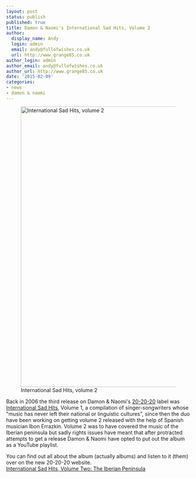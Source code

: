 ```yaml
---
layout: post
status: publish
published: true
title: Damon & Naomi's International Sad Hits, Volume 2
author:
  display_name: Andy
  login: admin
  email: andy@fullofwishes.co.uk
  url: http://www.grange85.co.uk
author_login: admin
author_email: andy@fullofwishes.co.uk
author_url: http://www.grange85.co.uk
date: '2015-02-09'
categories:
- news
- damon & naomi
---
```

<p><figure class="caption aligncenter"><img src="https://media.fullofwishes.co.uk/03-damon_and_naomi/pictures/international-sad-hits-2-letter.jpg" width="1024" height="768" alt="International Sad Hits, volume 2" class /><figcaption class="caption-text"> International Sad Hits, volume 2</figcaption></figure>
Back in 2006 the third release on Damon & Naomi's <a href="http://www.20-20-20.com/">20-20-20</a> label was <a href="http://www.20-20-20.com/internationalsadhits/">International Sad Hits</a>, Volume 1, a compilation of singer-songwriters whose "music has never left their national or linguistic cultures", since then the duo have been working on getting volume 2 released with the help of Spanish musician Ibon Errazkin. Volume 2 was to have covered the music of the Iberian peninsula but sadly rights issues have meant that after protracted attempts to get a release Damon & Naomi have opted to put out the album as a YouTube playlist.</p>
<p>You can find out all about the album (actually albums) and listen to it (them) over on the new 20-20-20 website.<br />
<a href="http://www.20-20-20.com/ish02">International Sad Hits, Volume Two: The Iberian Peninsula</a></p>


